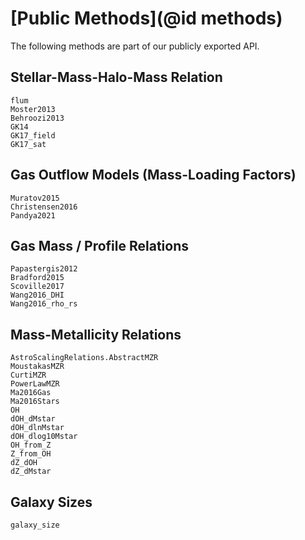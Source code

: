 # [Public Methods](@id methods)
The following methods are part of our publicly exported API.

## Stellar-Mass-Halo-Mass Relation
```@docs
flum
Moster2013
Behroozi2013
GK14
GK17_field
GK17_sat
```

## Gas Outflow Models (Mass-Loading Factors)
```@docs
Muratov2015
Christensen2016
Pandya2021
```

## Gas Mass / Profile Relations
```@docs
Papastergis2012
Bradford2015
Scoville2017
Wang2016_DHI
Wang2016_rho_rs
```

## Mass-Metallicity Relations
```@docs
AstroScalingRelations.AbstractMZR
MoustakasMZR
CurtiMZR
PowerLawMZR
Ma2016Gas
Ma2016Stars
OH
dOH_dMstar
dOH_dlnMstar
dOH_dlog10Mstar
OH_from_Z
Z_from_OH
dZ_dOH
dZ_dMstar
```

## Galaxy Sizes
```@docs
galaxy_size
```